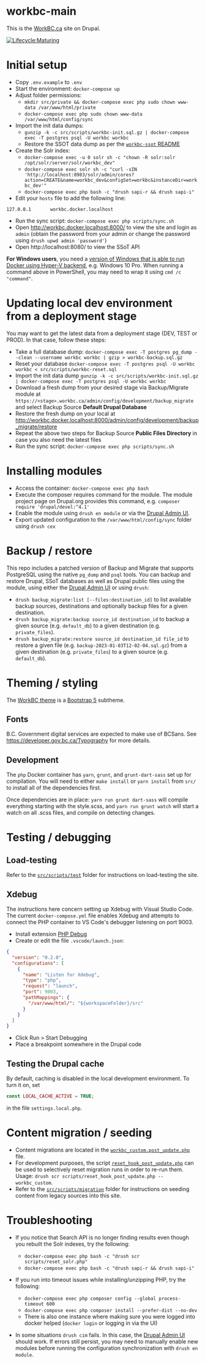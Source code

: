 workbc-main
===========

This is the [WorkBC.ca](https://workbc.ca) site on Drupal.

[![Lifecycle:Maturing](https://img.shields.io/badge/Lifecycle-Maturing-007EC6)](https://github.com/bcgov/workbc-main)

# Initial setup
- Copy `.env.example` to `.env`
- Start the environment: `docker-compose up`
- Adjust folder permissions:
  - `mkdir src/private && docker-compose exec php sudo chown www-data /var/www/html/private`
  - `docker-compose exec php sudo chown www-data /var/www/html/config/sync`
- Import the init data dumps:
  - `gunzip -k -c src/scripts/workbc-init.sql.gz | docker-compose exec -T postgres psql -U workbc workbc`
  - Restore the SSOT data dump as per the [`workbc-ssot` README](https://github.com/bcgov/workbc-ssot?tab=readme-ov-file#development)
- Create the Solr index:
  - `docker-compose exec -u 0 solr sh -c "chown -R solr:solr /opt/solr/server/solr/workbc_dev"`
  - `docker-compose exec solr sh -c "curl -sIN 'http://localhost:8983/solr/admin/cores?action=CREATE&name=workbc_dev&configSet=workbc&instanceDir=workbc_dev'"`
  - `docker-compose exec php bash -c "drush sapi-r && drush sapi-i"`
- Edit your `hosts` file to add the following line:
```
127.0.0.1       workbc.docker.localhost
```
- Run the sync script: `docker-compose exec php scripts/sync.sh`
- Open http://workbc.docker.localhost:8000/ to view the site and login as `admin` (obtain the password from your admin or change the password using `drush upwd admin 'password'`)
- Open http://localhost:8080/ to view the SSoT API

**For Windows users**, you need a [version of Windows that is able to run Docker using Hyper-V backend](https://docs.docker.com/desktop/windows/install/), e.g. Windows 10 Pro. When running a command above in PowerShell, you may need to wrap it using `cmd /c "command"`.

# Updating local dev environment from a deployment stage
You may want to get the latest data from a deployment stage (DEV, TEST or PROD). In that case, follow these steps:
- Take a full database dump: `docker-compose exec -T postgres pg_dump --clean --username workbc workbc | gzip > workbc-backup.sql.gz`
- Reset your database `docker-compose exec -T postgres psql -U workbc workbc < src/scripts/workbc-reset.sql`
- Import the init data dump `gunzip -k -c src/scripts/workbc-init.sql.gz | docker-compose exec -T postgres psql -U workbc workbc`
- Download a fresh dump from your desired stage via Backup/Migrate module at `https://<stage>.workbc.ca/admin/config/development/backup_migrate` and select Backup Source **Default Drupal Database**
- Restore the fresh dump on your local at http://workbc.docker.localhost:8000/admin/config/development/backup_migrate/restore
- Repeat the above two steps for Backup Source **Public Files Directory** in case you also need the latest files
- Run the sync script: `docker-compose exec php scripts/sync.sh`

# Installing modules
- Access the container: `docker-compose exec php bash`
- Execute the composer requires command for the module. The module project page on Drupal.org provides this command, e.g. `composer require 'drupal/devel:^4.1'`
- Enable the module using `drush en module` or via the [Drupal Admin UI](http://workbc.docker.localhost:8000/admin/modules).
- Export updated configuration to the `/var/www/html/config/sync` folder using `drush cex`

# Backup / restore
This repo includes a patched version of Backup and Migrate that supports PostgreSQL using the native `pg_dump` and `psql` tools. You can backup and restore Drupal, SSoT databases as well as Drupal public files using the module, using either the [Drupal Admin UI](http://workbc.docker.localhost:8000/admin/config/development/backup_migrate) or using `drush`:

- `drush backup_migrate:list [--files:destination_id]` to list available backup sources, destinations and optionally backup files for a given destination.
- `drush backup_migrate:backup source_id destination_id` to backup a given source (e.g. `default_db`) to a given destination (e.g. `private_files`).
- `drush backup_migrate:restore source_id destination_id file_id` to restore a given file (e.g. `backup-2023-01-03T12-02-04.sql.gz`) from a given destination (e.g. `private_files`) to a given source (e.g. `default_db`).

# Theming / styling
The [WorkBC theme](src/web/themes/custom/workbc) is a [Bootstrap 5](https://www.drupal.org/project/bootstrap5) subtheme.

## Fonts
B.C. Government digital services are expected to make use of BCSans.
See https://developer.gov.bc.ca/Typography for more details.

## Development
The `php` Docker container has `yarn`, `grunt`, and `grunt-dart-sass` set up for compilation.
You will need to either `make install` or `yarn install` from `src/` to install all of the dependencies first.

Once dependencies are in place:
`yarn run grunt dart-sass` will compile everything starting with the style.scss, and
`yarn run grunt watch` will start a watch on all .scss files, and compile on detecting changes.

# Testing / debugging

## Load-testing
Refer to the [`src/scripts/test`](src/scripts/test/README.md) folder for instructions on load-testing the site.

## Xdebug
The instructions here concern setting up Xdebug with Visual Studio Code. The current `docker-compose.yml` file enables Xdebug and attempts to connect the PHP container to VS Code's debugger listening on port 9003.

- Install extension [PHP Debug](https://marketplace.visualstudio.com/items?itemName=xdebug.php-debug)
- Create or edit the file `.vscode/launch.json`:
```json
{
  "version": "0.2.0",
  "configurations": [
    {
      "name": "Listen for Xdebug",
      "type": "php",
      "request": "launch",
      "port": 9003,
      "pathMappings": {
        "/var/www/html/": "${workspaceFolder}/src"
      }
    }
  ]
}
```
- Click Run > Start Debugging
- Place a breakpoint somewhere in the Drupal code

## Testing the Drupal cache
By default, caching is disabled in the local development environment. To turn it on, set
```php
const LOCAL_CACHE_ACTIVE = TRUE;
```
in the file `settings.local.php`.

# Content migration / seeding
- Content migrations are located in the [`workbc_custom.post_update.php`](src/web/modules/custom/workbc_custom/workbc_custom.post_update.php) file.
- For development purposes, the script [`reset_hook_post_update.php`](src/scripts/reset_hook_post_update.php) can be used to selectively reset migration runs in order to re-run them. Usage: `drush scr scripts/reset_hook_post_update.php -- workbc_custom`.
- Refer to the [`src/scripts/migration`](src/scripts/migration/README.md) folder for instructions on seeding content from legacy sources into this site.

# Troubleshooting
- If you notice that Search API is no longer finding results even though you rebuilt the Solr indexes, try the following:
  - `docker-compose exec php bash -c "drush scr scripts/reset_solr.php"`
  - `docker-compose exec php bash -c "drush sapi-r && drush sapi-i"`

- If you run into timeout issues while installing/unzipping PHP, try the following:
  - `docker-compose exec php composer config --global process-timeout 600`
  - `docker-compose exec php composer install --prefer-dist --no-dev`
  - There is also one instance where making sure you were logged into docker helped (`docker login` or logging in via the UI)

- In some situations `drush cim` fails. In this case, the [Drupal Admin UI](http://workbc.docker.localhost:8000/admin/config/development/configuration) should work. If errors still persist, you may need to manually enable new modules before running the configuration synchronization with `drush en module`.
